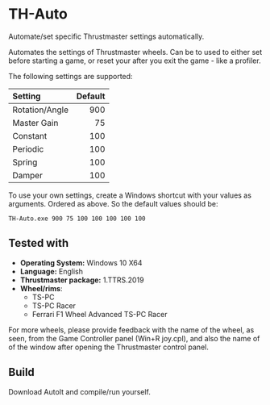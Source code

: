 # TH-Auto
Automate/set specific Thrustmaster settings automatically.

Automates the settings of Thrustmaster wheels. Can be to used to either set before starting
a game, or reset your after you exit the game - like a profiler.

The following settings are supported:

| Setting         | Default |
|:----------------|--------:|
| Rotation/Angle  |    900  |
| Master Gain     |     75  |
| Constant        |    100  |
| Periodic        |    100  |
| Spring          |    100  | 
| Damper          |    100  |

To use your own settings, create a Windows shortcut with your values as arguments. Ordered as above. So the
default values should be:

`TH-Auto.exe 900 75 100 100 100 100 100`

## Tested with

* **Operating System:** Windows 10 X64
* **Language:** English
* **Thrustmaster package:** 1.TTRS.2019
* **Wheel/rims**:
  * TS-PC
  * TS-PC Racer
  * Ferrari F1 Wheel Advanced TS-PC Racer

For more wheels, please provide feedback with the name of the wheel, as seen, from the Game Controller panel (Win+R joy.cpl),
and also the name of of the window after opening the Thrustmaster control panel.

## Build

Download AutoIt and compile/run yourself.

